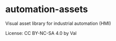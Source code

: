 # automation-assets
Visual asset library for industrial automation (HMI)

License: CC BY-NC-SA 4.0 by Val
